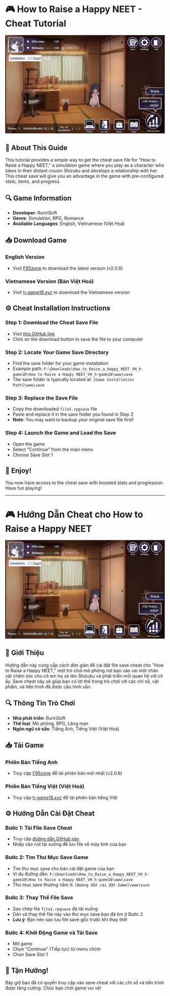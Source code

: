 # 🎮 How to Raise a Happy NEET - Cheat Tutorial

<img src="https://github.com/hectran12/How-to-Raise-a-Happy-NEET-Cheat-tutorial-/blob/main/img/Screenshot_175.png?raw=true" width="600" alt="Game Screenshot">

## 📝 About This Guide

This tutorial provides a simple way to get the cheat save file for "How to Raise a Happy NEET," a simulation game where you play as a character who takes in their distant cousin Shizuku and develops a relationship with her. This cheat save will give you an advantage in the game with pre-configured stats, items, and progress.

## 🔍 Game Information
- **Developer**: RuririSoft
- **Genre**: Simulation, RPG, Romance
- **Available Languages**: English, Vietnamese (Việt Hoá)

## 📥 Download Game

### English Version
- Visit [F95zone](https://f95zone.to/threads/how-to-raise-a-happy-neet-v2-0-6-ruririsoft.170925/) to download the latest version (v2.0.6)

### Vietnamese Version (Bản Việt Hoá)
- Visit [h-game18.xyz](https://h-game18.xyz/how-to-raise-a-happy-neet-v1-0-5/) to download the Vietnamese version

## ⚙️ Cheat Installation Instructions

### Step 1: Download the Cheat Save File
- Visit [this GitHub link](https://github.com/hectran12/How-to-Raise-a-Happy-NEET-Cheat-tutorial-/blob/main/file1.rpgsave)
- Click on the download button to save the file to your computer

### Step 2: Locate Your Game Save Directory
- Find the save folder for your game installation
- Example path: `F:\Downloads\How_to_Raise_a_Happy_NEET_VH_h-game18\How to Raise a Happy NEET_VH_h-game18\www\save`
- The save folder is typically located at: `[Game Installation Path]\www\save`

### Step 3: Replace the Save File
- Copy the downloaded `file1.rpgsave` file
- Paste and replace it in the save folder you found in Step 2
- **Note**: You may want to backup your original save file first!

### Step 4: Launch the Game and Load the Save
- Open the game
- Select "Continue" from the main menu
- Choose Save Slot 1

## 🎉 Enjoy!
You now have access to the cheat save with boosted stats and progression. Have fun playing!

---

# 🎮 Hướng Dẫn Cheat cho How to Raise a Happy NEET

<img src="https://github.com/hectran12/How-to-Raise-a-Happy-NEET-Cheat-tutorial-/blob/main/img/Screenshot_175.png?raw=true" width="600" alt="Ảnh chụp màn hình trò chơi">

## 📝 Giới Thiệu

Hướng dẫn này cung cấp cách đơn giản để cài đặt file save cheat cho "How to Raise a Happy NEET," một trò chơi mô phỏng nơi bạn vào vai một nhân vật chăm sóc cho cô em họ xa tên Shizuku và phát triển mối quan hệ với cô ấy. Save cheat này sẽ giúp bạn có lợi thế trong trò chơi với các chỉ số, vật phẩm, và tiến trình đã được cấu hình sẵn.

## 🔍 Thông Tin Trò Chơi
- **Nhà phát triển**: RuririSoft
- **Thể loại**: Mô phỏng, RPG, Lãng mạn
- **Ngôn ngữ có sẵn**: Tiếng Anh, Tiếng Việt (Việt Hoá)

## 📥 Tải Game

### Phiên Bản Tiếng Anh
- Truy cập [F95zone](https://f95zone.to/threads/how-to-raise-a-happy-neet-v2-0-6-ruririsoft.170925/) để tải phiên bản mới nhất (v2.0.6)

### Phiên Bản Tiếng Việt (Việt Hoá)
- Truy cập [h-game18.xyz](https://h-game18.xyz/how-to-raise-a-happy-neet-v1-0-5/) để tải phiên bản tiếng Việt

## ⚙️ Hướng Dẫn Cài Đặt Cheat

### Bước 1: Tải File Save Cheat
- Truy cập [đường dẫn GitHub này](https://github.com/hectran12/How-to-Raise-a-Happy-NEET-Cheat-tutorial-/blob/main/file1.rpgsave)
- Nhấp vào nút tải xuống để lưu file về máy tính của bạn

### Bước 2: Tìm Thư Mục Save Game
- Tìm thư mục save cho bản cài đặt game của bạn
- Ví dụ đường dẫn: `F:\Downloads\How_to_Raise_a_Happy_NEET_VH_h-game18\How to Raise a Happy NEET_VH_h-game18\www\save`
- Thư mục save thường nằm ở: `[Đường dẫn cài đặt Game]\www\save`

### Bước 3: Thay Thế File Save
- Sao chép file `file1.rpgsave` đã tải xuống
- Dán và thay thế file này vào thư mục save bạn đã tìm ở Bước 2
- **Lưu ý**: Bạn nên sao lưu file save gốc trước khi thay thế!

### Bước 4: Khởi Động Game và Tải Save
- Mở game
- Chọn "Continue" (Tiếp tục) từ menu chính
- Chọn Save Slot 1

## 🎉 Tận Hưởng!
Bây giờ bạn đã có quyền truy cập vào save cheat với các chỉ số và tiến trình được tăng cường. Chúc bạn chơi game vui vẻ!
